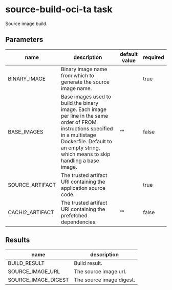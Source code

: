 # source-build-oci-ta task

Source image build.

## Parameters
|name|description|default value|required|
|---|---|---|---|
|BINARY_IMAGE|Binary image name from which to generate the source image name.||true|
|BASE_IMAGES|Base images used to build the binary image. Each image per line in the same order of FROM instructions specified in a multistage Dockerfile. Default to an empty string, which means to skip handling a base image.|""|false|
|SOURCE_ARTIFACT|The trusted artifact URI containing the application source code.||true|
|CACHI2_ARTIFACT|The trusted artifact URI containing the prefetched dependencies.|""|false|

## Results
|name|description|
|---|---|
|BUILD_RESULT|Build result.|
|SOURCE_IMAGE_URL|The source image url.|
|SOURCE_IMAGE_DIGEST|The source image digest.|


